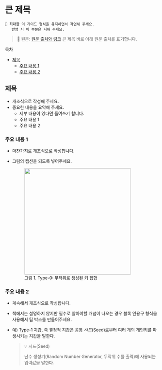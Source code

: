 # 큰 제목 <!-- omit in toc -->

```
🧡 최대한 이 가이드 형식을 유지하면서 작업해 주세요. 
   반영 시 이 부분은 지워 주세요.
```

> 📖 원문: [원문 출처와 링크](https://github.com/bitcoinbook/bitcoinbook/blob/develop/ch05.asciidoc) 큰 제목 바로 아래 원문 출처를 표기합니다. 

목차
- [제목](#제목)
  - [주요 내용 1](#주요-내용-1)
  - [주요 내용 2](#주요-내용-2)

## 제목

- 개조식으로 작성해 주세요.
- 중요한 내용을 요약해 주세요. 
  - 세부 내용이 있다면 들여쓰기 합니다.
  - 주요 내용 1
  - 주요 내용 2


### 주요 내용 1

- 마찬가지로 개조식으로 작성합니다.
- 그림의 캡션을 되도록 넣어주세요.

  <figure>
    <img src="https://github.com/bitcoinbook/bitcoinbook/raw/develop/images/mbc2_0501.png" width="350">
    <br>
    그림 1. Type-0: 무작위로 생성된 키 집합
  </figure>

### 주요 내용 2

- 계속해서 개조식으로 작성합니다. 
- 책에서는 설명하지 않지만 필수로 알아야할 개념이 나오는 경우 블록 인용구 형식을 사용해서 팁 박스를 만들어주세요.
- 예) Type-1 지갑, 즉 결정적 지갑은 공통 _시드_(Seed)로부터 여러 개의 개인키를 파생시키는 지갑을 말한다. 
   
  > 💡 시드(Seed)
  >
  > 난수 생성기(Random Number Generator, 무작위 수를 출력)에 사용되는 입력값을 말한다.
